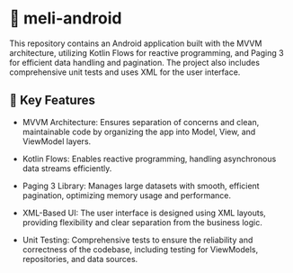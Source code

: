 # 📱 meli-android

This repository contains an Android application built with the MVVM architecture, utilizing Kotlin Flows for reactive programming, and Paging 3 for efficient data handling and pagination. The project also includes comprehensive unit tests and uses XML for the user interface.

## 🚀 Key Features

- MVVM Architecture:
Ensures separation of concerns and clean, maintainable code by organizing the app into Model, View, and ViewModel layers.

- Kotlin Flows:
Enables reactive programming, handling asynchronous data streams efficiently.

- Paging 3 Library:
Manages large datasets with smooth, efficient pagination, optimizing memory usage and performance.

- XML-Based UI:
The user interface is designed using XML layouts, providing flexibility and clear separation from the business logic.

- Unit Testing:
Comprehensive tests to ensure the reliability and correctness of the codebase, including testing for ViewModels, repositories, and data sources.
